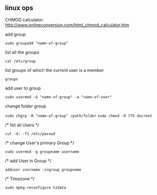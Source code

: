## linux ops

CHMOD calculator:
http://www.onlineconversion.com/html_chmod_calculator.htm

add group

`sudo groupadd "name-of-group"`

list all the groups

`cat /etc/group`

list groups of which the current user is a member

`groups`

add user to group

`sudo usermod -G "name-of-group" -a "name-of-user"`

change folder group

`sudo chgrp -R "name-of-group" /path/folder`
`sudo chmod -R 775 docroot`

/* list all Users */

`cut -d: -f1 /etc/passwd`

/* change User's primary Group */

`sudo usermod -g groupname username`

/* add User in Group */

`adduser username -ingroup groupname`

/* Timezone */

`sudo dpkg-reconfigure tzdata`
